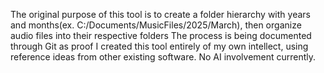 The original purpose of this tool is to create a folder hierarchy with years and months(ex. C:/Documents/MusicFiles/2025/March), then organize audio files into their respective folders
The process is being documented through Git as proof I created this tool entirely of my own intellect, using reference ideas from other existing software. No AI involvement currently.
